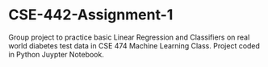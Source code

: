# CSE-442-Assignment-1
Group project to practice basic Linear Regression and Classifiers on real world diabetes test data in CSE 474 Machine Learning Class. Project coded in Python Juypter Notebook.
